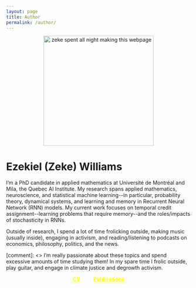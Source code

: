```yaml
---
layout: page
title: Author
permalink: /author/
---
```




<p style="text-align:center;"><img src="https://zek3r.github.io/assets/profile3.jpeg" title="zeke spent all night making this webpage" width="300"/></p>

# Ezekiel (Zeke) Williams

I’m a PhD candidate in applied mathematics at Université de Montréal and Mila, the Quebec AI Institute. My research spans applied mathematics, neuroscience, and statistical machine learning--in particular, probability theory, dynamical systems, and learning and memory in Recurrent Neural Network (RNN) models. My current work focuses on temporal credit assignment--learning problems that require memory--and the roles/impacts of stochasticity in RNNs.

Outside of research, I spend a lot of time frolicking outside, making music (usually inside), engaging in activism, and reading/listening to podcasts on economics, philosophy, politics, and the news.

[comment]: <> I’m really passionate about these topics and spend excessive amounts of time studying them! In my spare time I frolic outside, play guitar, and engage in climate justice and degrowth activism.


<div style="text-align:center">    
  <a href="https://zek3r.github.io/assets/cv_mar23.pdf" style="color:yellow;font-weight:bold">CV</a>
  &nbsp; &nbsp; &nbsp; &nbsp;
  <a href="https://scholar.google.ca/citations?user=KwgL380AAAAJ&hl=en&oi=ao" style="color:yellow;font-weight:bold">Publications</a>
</div>
